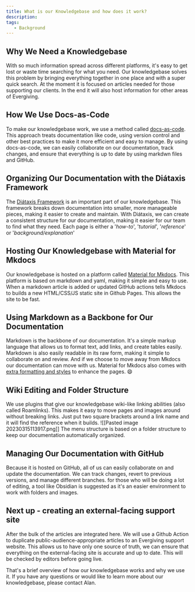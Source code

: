 ```yaml
---
title: What is our Knowledgebase and how does it work?
description: 
tags:
   - Background
---
```

## Why We Need a Knowledgebase

With so much information spread across different platforms, it's easy to get lost or waste time searching for what you need. Our knowledgebase solves this problem by bringing everything together in one place and with a super quick search.
At the moment it is focused on articles needed for those supporting our clients.  In the end it will also host information for other areas of Evergiving.

## How We Use Docs-as-Code

To make our knowledgebase work, we use a method called [docs-as-code](https://docs-as-co.de/). This approach treats documentation like code, using version control and other best practices to make it more efficient and easy to manage. By using docs-as-code, we can easily collaborate on our documentation, track changes, and ensure that everything is up to date by using markdwn files and GitHub.

## Organizing Our Documentation with the Diátaxis Framework

The [Diátaxis Framework](https://diataxis.fr/) is an important part of our knowledgebase. This framework breaks down documentation into smaller, more manageable pieces, making it easier to create and maintain. With Diátaxis, we can create a consistent structure for our documentation, making it easier for our team to find what they need. Each page is either a '*how-to*', '*tutorial*', '*reference*' or '*background/explanation*'

## Hosting Our Knowledgebase with Material for Mkdocs

Our knowledgebase is hosted on a platform called [Material for Mkdocs](https://squidfunk.github.io/mkdocs-material/). This platform is based on markdown and yaml, making it simple and easy to use. When a markdown article is added or updated GitHub actions tells Mkdocs to builds a new HTML/CSS/JS static site in Github Pages. This allows the site to be fast.

## Using Markdown as a Backbone for Our Documentation

Markdown is the backbone of our documentation. It's a simple markup language that allows us to format text, add links, and create tables easily. Markdown is also easily readable in its raw form, making it simple to collaborate on and review. And if we choose to move away from Mkdocs our documentation can move with us.
Material for Mkdocs also comes with [extra formatting and styles](https://squidfunk.github.io/mkdocs-material/reference/) to enhance the pages. :smile:

## Wiki Editing and Folder Structure

We use plugins that give our knowledgebase wiki-like linking abilities (also called Roamlinks). This makes it easy to move pages and images around without breaking links. Just put two square brackets around a link name and it will find the reference when it builds.
![[Pasted image 20230315113917.png]]
The menu structure is based on a folder structure to keep our documentation automatically organized.

## Managing Our Documentation with GitHub

Because it is hosted on GitHub, all of us can easily collaborate on and update the documentation. We can track changes, revert to previous versions, and manage different branches. for those who will be doing a lot of editing, a tool like Obsidian is suggested as it's an easier environment to work with folders and images.

## Next up - creating an external-facing support site

After the bulk of the articles are integrated here. We will use a Github Action to duplicate public-audience-appropriate articles to an Evergiving support website. This allows us to have only one source of truth, we can ensure that everything on the external-facing site is accurate and up to date. This will be checked by editors before going live.

That's a brief overview of how our knowledgebase works and why we use it. If you have any questions or would like to learn more about our knowledgebase, please contact Alan.